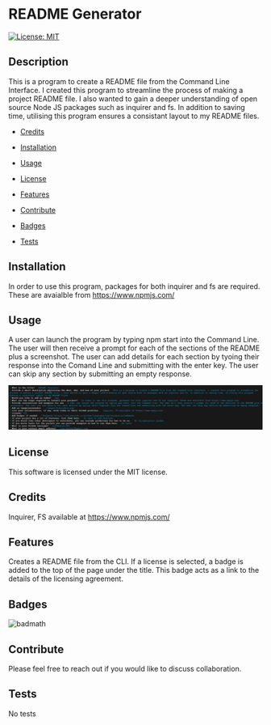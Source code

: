 # README Generator
[![License: MIT](https://img.shields.io/badge/License-MIT-yellow.svg)](https://opensource.org/licenses/MIT) 

 ## Description
 This is a program to create a README file from the Command Line Interface. I created this program to streamline the process of making a project README file. I also wanted to gain a deeper understanding of open source Node JS packages such as inquirer and fs. In addition to saving time, utilising this program ensures a consistant layout to my README files.

- [Credits](#credits)

- [Installation](#installation)

- [Usage](#usage)

- [License](#license)

- [Features](#features)

- [Contribute](#contribute)

- [Badges](#badges)

- [Tests](#tests)
## Installation
In order to use this program, packages for both inquirer and fs are required. These are avaialble from https://www.npmjs.com/

## Usage
A user can launch the program by typing npm start into the Command Line. The user will then receive a prompt for each of the sections of the README plus a screenshot. The user can add details for each section by tyoing their response into the Comand Line and submitting with the enter key. The user can skip any section by submitting an empty response.

![image](./images/Screenshot.png) 
## License 
 This software is licensed under the MIT license.

## Credits
Inquirer, FS available at https://www.npmjs.com/

## Features
Creates a README file from the CLI. If a license is selected, a badge is added to the top of the page under the title. This badge acts as a link to the details of the licensing agreement.

## Badges
![badmath](https://img.shields.io/github/languages/top/lernantino/badmath)

## Contribute
Please feel free to reach out if you would like to discuss collaboration.

## Tests
No tests

